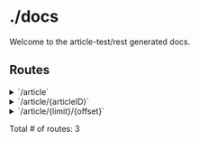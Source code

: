 # ./docs

Welcome to the article-test/rest generated docs.

## Routes

<details>
<summary>`/article`</summary>

- [(*Cors).Handler-fm]()
- [RequestID]()
- [Logger]()
- [Recoverer]()
- [URLFormat]()
- [SetContentType.func1]()
- **/article**
	- **/**
		- _GET_
			- [ListArticles]()
		- _POST_
			- [CreateArticle]()

</details>
<details>
<summary>`/article/{articleID}`</summary>

- [(*Cors).Handler-fm]()
- [RequestID]()
- [Logger]()
- [Recoverer]()
- [URLFormat]()
- [SetContentType.func1]()
- **/article**
	- **/{articleID}**
		- [ArticleCtx]()
		- **/**
			- _DELETE_
				- [DeleteArticle]()
			- _GET_
				- [GetArticle]()
			- _PUT_
				- [UpdateArticle]()

</details>
<details>
<summary>`/article/{limit}/{offset}`</summary>

- [(*Cors).Handler-fm]()
- [RequestID]()
- [Logger]()
- [Recoverer]()
- [URLFormat]()
- [SetContentType.func1]()
- **/article**
	- **/{limit}/{offset}**
		- _GET_
			- [ListArticlesWithPage]()

</details>

Total # of routes: 3
